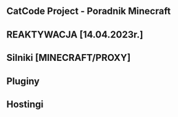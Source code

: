 
## CatCode Project - Poradnik Minecraft

## REAKTYWACJA [14.04.2023r.]

## Silniki [MINECRAFT/PROXY]

## Pluginy

## Hostingi
